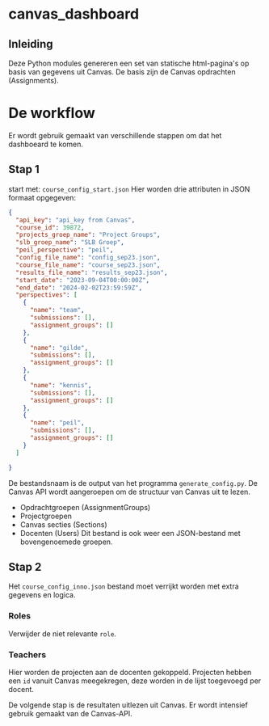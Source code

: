 # canvas_dashboard
## Inleiding
Deze Python modules genereren een set van statische html-pagina's op basis van gegevens uit Canvas. De basis zijn de Canvas opdrachten (Assignments).
# De workflow
Er wordt gebruik gemaakt van verschillende stappen om dat het dashboeard te komen.
## Stap 1
start met:
`course_config_start.json`
Hier worden drie attributen in JSON formaat opgegeven:
```json 
{
  "api_key": "api_key from Canvas",
  "course_id": 39872,
  "projects_groep_name": "Project Groups",
  "slb_groep_name": "SLB Groep",
  "peil_perspective": "peil",
  "config_file_name": "config_sep23.json",
  "course_file_name": "course_sep23.json",
  "results_file_name": "results_sep23.json",
  "start_date": "2023-09-04T00:00:00Z",
  "end_date": "2024-02-02T23:59:59Z",
  "perspectives": [
    {
      "name": "team",
      "submissions": [],
      "assignment_groups": []
    },
    {
      "name": "gilde",
      "submissions": [],
      "assignment_groups": []
    },
    {
      "name": "kennis",
      "submissions": [],
      "assignment_groups": []
    },
    {
      "name": "peil",
      "submissions": [],
      "assignment_groups": []
    }
  ]

}
```
De bestandsnaam is de output van het programma `generate_config.py`. De Canvas API wordt aangeroepen om de structuur van Canvas uit te lezen.
- Opdrachtgroepen (AssignmentGroups)
- Projectgroepen 
- Canvas secties (Sections)
- Docenten (Users)
Dit bestand is ook weer een JSON-bestand met bovengenoemede groepen.
## Stap 2
Het `course_config_inno.json` bestand moet verrijkt worden met extra gegevens en logica.
### Roles
Verwijder de niet relevante `role`.
### Teachers
Hier worden de projecten aan de docenten gekoppeld. Projecten hebben een `id` vanuit Canvas meegekregen, deze worden in de lijst toegevoegd per docent.


De volgende stap is de resultaten uitlezen uit Canvas. Er wordt intensief gebruik gemaakt van de Canvas-API.
